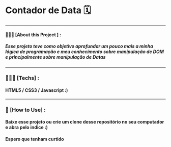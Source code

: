# Contador de Data 🗓️
<hr>

#### 👨🏻‍💻  [About this Project ] : 

##### Esse projeto teve como objetivo aprofundar um pouco mais a minha lógica de programação e meu conhecimento sobre manipulação de DOM e principalmente sobre manipulação de Datas
<hr>

### 👨🏻‍💻  [Techs] :
#### HTML5 / CSS3 / Javascript :) 
<hr>

### 🤔 [How to Use] :
#### Baixe esse projeto ou crie um clone desse repositório no seu computador e abra pelo indice :)
#### Espero que tenham curtido
